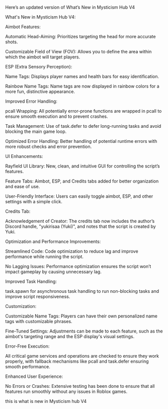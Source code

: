 Here’s an updated version of What’s New in Mysticism Hub V4 

What's New in Mysticism Hub V4:

Aimbot Features:

Automatic Head-Aiming: Prioritizes targeting the head for more accurate shots.

Customizable Field of View (FOV): Allows you to define the area within which the aimbot will target players.


ESP (Extra Sensory Perception):

Name Tags: Displays player names and health bars for easy identification.

Rainbow Name Tags: Name tags are now displayed in rainbow colors for a more fun, distinctive appearance.


Improved Error Handling:

pcall Wrapping: All potentially error-prone functions are wrapped in pcall to ensure smooth execution and to prevent crashes.

Task Management: Use of task.defer to defer long-running tasks and avoid blocking the main game loop.

Optimized Error Handling: Better handling of potential runtime errors with more robust checks and error prevention.


UI Enhancements:

Rayfield UI Library: New, clean, and intuitive GUI for controlling the script’s features.

Feature Tabs: Aimbot, ESP, and Credits tabs added for better organization and ease of use.

User-Friendly Interface: Users can easily toggle aimbot, ESP, and other settings with a simple click.


Credits Tab:

Acknowledgement of Creator: The credits tab now includes the author’s Discord handle, "yukirisaa (Yuki)", and notes that the script is created by Yuki.


Optimization and Performance Improvements:

Streamlined Code: Code optimization to reduce lag and improve performance while running the script.

No Lagging Issues: Performance optimization ensures the script won’t impact gameplay by causing unnecessary lag.


Improved Task Handling:

task.spawn for asynchronous task handling to run non-blocking tasks and improve script responsiveness.


Customization:

Customizable Name Tags: Players can have their own personalized name tags with customizable phrases.

Fine-Tuned Settings: Adjustments can be made to each feature, such as the aimbot's targeting range and the ESP display's visual settings.


Error-Free Execution:

All critical game services and operations are checked to ensure they work properly, with fallback mechanisms like pcall and task.defer ensuring smooth performance.


Enhanced User Experience:

No Errors or Crashes: Extensive testing has been done to ensure that all features run smoothly without any issues in Roblox games.



this is what is new in Mysticism hub V4
